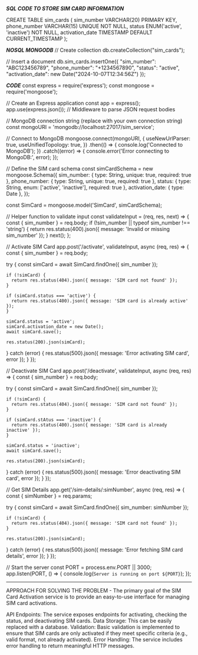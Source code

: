 ***SQL CODE TO STORE SIM CARD INFORMATION*** 

CREATE TABLE sim_cards (
    sim_number VARCHAR(20) PRIMARY KEY,
    phone_number VARCHAR(15) UNIQUE NOT NULL,
    status ENUM('active', 'inactive') NOT NULL,
    activation_date TIMESTAMP DEFAULT CURRENT_TIMESTAMP
);



***NOSQL MONGODB***
// Create collection
db.createCollection("sim_cards");

// Insert a document
db.sim_cards.insertOne({
  "sim_number": "ABC123456789",
  "phone_number": "+1234567890",
  "status": "active",
  "activation_date": new Date("2024-10-07T12:34:56Z")
});



***CODE***
const express = require('express');
const mongoose = require('mongoose');

// Create an Express application
const app = express();
app.use(express.json()); // Middleware to parse JSON request bodies

// MongoDB connection string (replace with your own connection string)
const mongoURI = 'mongodb://localhost:27017/sim_service';

// Connect to MongoDB
mongoose.connect(mongoURI, {
  useNewUrlParser: true,
  useUnifiedTopology: true,
})
.then(() => {
  console.log('Connected to MongoDB');
})
.catch((error) => {
  console.error('Error connecting to MongoDB:', error);
});

// Define the SIM card schema
const simCardSchema = new mongoose.Schema({
  sim_number: { type: String, unique: true, required: true },
  phone_number: { type: String, unique: true, required: true },
  status: { type: String, enum: ['active', 'inactive'], required: true },
  activation_date: { type: Date },
});

const SimCard = mongoose.model('SimCard', simCardSchema);

// Helper function to validate input
const validateInput = (req, res, next) => {
  const { sim_number } = req.body;
  if (!sim_number || typeof sim_number !== 'string') {
    return res.status(400).json({ message: 'Invalid or missing sim_number' });
  }
  next();
};

// Activate SIM Card
app.post('/activate', validateInput, async (req, res) => {
  const { sim_number } = req.body;

  try {
    const simCard = await SimCard.findOne({ sim_number });

    if (!simCard) {
      return res.status(404).json({ message: 'SIM card not found' });
    }

    if (simCard.status === 'active') {
      return res.status(400).json({ message: 'SIM card is already active' });
    }

    simCard.status = 'active';
    simCard.activation_date = new Date();
    await simCard.save();

    res.status(200).json(simCard);
  } catch (error) {
    res.status(500).json({ message: 'Error activating SIM card', error });
  }
});

// Deactivate SIM Card
app.post('/deactivate', validateInput, async (req, res) => {
  const { sim_number } = req.body;

  try {
    const simCard = await SimCard.findOne({ sim_number });

    if (!simCard) {
      return res.status(404).json({ message: 'SIM card not found' });
    }

    if (simCard.stAtus === 'inactive') {
      return res.status(400).json({ message: 'SIM card is already inactive' });
    }

    simCard.status = 'inactive';
    await simCard.save();

    res.status(200).json(simCard);
  } catch (error) {
    res.status(500).json({ message: 'Error deactivating SIM card', error });
  }
});

// Get SIM Details
app.get('/sim-details/:simNumber', async (req, res) => {
  const { simNumber } = req.params;

  try {
    const simCard = await SimCard.findOne({ sim_number: simNumber });

    if (!simCard) {
      return res.status(404).json({ message: 'SIM card not found' });
    }

    res.status(200).json(simCard);
  } catch (error) {
    res.status(500).json({ message: 'Error fetching SIM card details', error });
  }
});

// Start the server
const PORT = process.env.PORT || 3000;
app.listen(PORT, () => {
  console.log(`Server is running on port ${PORT}`);
});



***
APPROACH FOR SOLVING THE PROBLEM - 
The primary goal of the SIM Card Activation service is to provide an easy-to-use interface for managing SIM card activations. 

API Endpoints: The service exposes endpoints for activating, checking the status, and deactivating SIM cards.
Data Storage: This can be easily replaced with a database.
Validation: Basic validation is implemented to ensure that SIM cards are only activated if they meet specific criteria (e.g., valid format, not already activated).
Error Handling: The service includes error handling to return meaningful HTTP messages.
